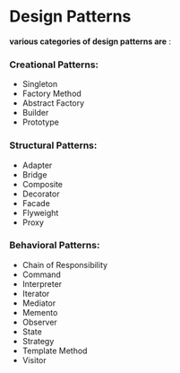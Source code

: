 # Design Patterns

**various categories of design patterns are** : 

### Creational Patterns:
* Singleton
* Factory Method
* Abstract Factory
* Builder
* Prototype

### Structural Patterns:
* Adapter
* Bridge
* Composite
* Decorator
* Facade
* Flyweight
* Proxy

### Behavioral Patterns:
* Chain of Responsibility
* Command
* Interpreter
* Iterator
* Mediator
* Memento
* Observer
* State
* Strategy
* Template Method
* Visitor
